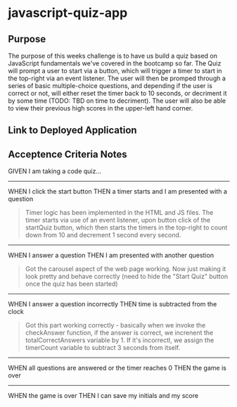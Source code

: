 # javascript-quiz-app

## Purpose

The purpose of this weeks challenge is to have us build a quiz based on JavaScript fundamentals we've covered in the bootcamp so far.  The Quiz will prompt a user to start via a button, which will trigger a timer to start in the top-right via an event listener.  The user will then be promped through a series of basic multiple-choice questions, and depending if the user is correct or not, will either reset the timer back to 10 seconds, or decriment it by some time (TODO: TBD on time to decriment).  The user will also be able to view their previous high scores in the upper-left hand corner.

## Link to Deployed Application

## Acceptence Criteria Notes

GIVEN I am taking a code quiz...

- - - - -
WHEN I click the start button
THEN a timer starts and I am presented with a question
>Timer logic has been implemented in the HTML and JS files.  The timer starts via use of an event listener, upon button click of the startQuiz button, which then starts the timers in the top-right to count down from 10 and decrement 1 second every second.

- - - - -
WHEN I answer a question
THEN I am presented with another question
>Got the carousel aspect of the web page working.  Now just making it look pretty and behave correctly (need to hide the "Start Quiz" button once the quiz has been started)

- - - - -

WHEN I answer a question incorrectly
THEN time is subtracted from the clock
>Got this part working correctly - basically when we invoke the checkAnswer function, if the answer is correct, we increnent the totalCorrectAnswers variable by 1.  If it's incorrectl, we assign the timerCount variable to subtract 3 seconds from itself.
- - - - -

WHEN all questions are answered or the timer reaches 0
THEN the game is over
- - - - -

WHEN the game is over
THEN I can save my initials and my score
